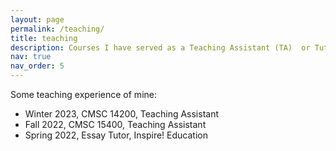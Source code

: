 ```yaml
---
layout: page
permalink: /teaching/
title: teaching
description: Courses I have served as a Teaching Assistant (TA)  or Tutor.
nav: true
nav_order: 5
---
```


Some teaching experience of mine:

<ul>   
    <li> Winter 2023, CMSC 14200, Teaching Assistant
    <li> Fall 2022, CMSC 15400, Teaching Assistant
    <li> Spring 2022, Essay Tutor, Inspire! Education
</ul>